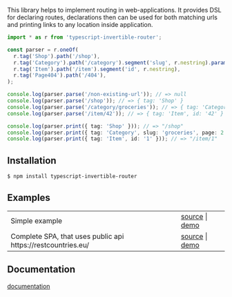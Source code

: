 This library helps to implement routing in web-applications. It
provides DSL for declaring routes, declarations then can be used for
both matching urls and printing links to any location inside
application.

```ts
import * as r from 'typescript-invertible-router';

const parser = r.oneOf(
  r.tag('Shop').path('/shop'),
  r.tag('Category').path('/category').segment('slug', r.nestring).params({ page: r.nat.withDefault(1) }),
  r.tag('Item').path('/item').segment('id', r.nestring),
  r.tag('Page404').path('/404'),
);

console.log(parser.parse('/non-existing-url')); // => null
console.log(parser.parse('/shop')); // => { tag: 'Shop' }
console.log(parser.parse('/category/groceries')); // => { tag: 'Category', slug: 'groceries', page: 1 }
console.log(parser.parse('/item/42')); // => { tag: 'Item', id: '42' }

console.log(parser.print({ tag: 'Shop' })); // => "/shop"
console.log(parser.print({ tag: 'Category', slug: 'groceries', page: 2 })); // => "/category/groceries?page=2"
console.log(parser.print({ tag: 'Item', id: '1' })); // => "/item/1"
```


## Installation

```sh
$ npm install typescript-invertible-router
```


## Examples

<table>
  <tbody>
    <tr>
      <td>Simple example</td>
      <td>
	    <a href="https://github.com/lagunoff/typescript-invertible-router/tree/master/examples/simple" target="_blank">source</a> |
		<a href="http://lagunoff.github.io/typescript-invertible-router/simple/" target="_blank">demo<a>
	  </td>
    </tr>
    <tr>
      <td>Complete SPA, that uses public api https://restcountries.eu/</td>
      <td>
	    <a href="https://github.com/lagunoff/typescript-invertible-router/tree/master/examples/restcountries" target="_blank">source</a> |
		<a href="http://lagunoff.github.io/typescript-invertible-router/restcountries/" target="_blank">demo<a>
	  </td>
    </tr>
  </tbody>
</table>


## Documentation

[documentation](docs/index.md)
